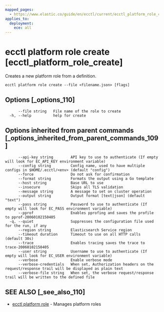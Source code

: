 ```yaml
---
mapped_pages:
  - https://www.elastic.co/guide/en/ecctl/current/ecctl_platform_role_create.html
applies_to:
  deployment:
    ece: all
---
```


# ecctl platform role create [ecctl_platform_role_create]

Creates a new platform role from a definition.

```
ecctl platform role create --file <filename.json> [flags]
```


## Options [_options_110]

```
      --file string   File name of the role to create
  -h, --help          help for create
```


## Options inherited from parent commands [_options_inherited_from_parent_commands_109]

```
      --api-key string        API key to use to authenticate (If empty will look for EC_API_KEY environment variable)
      --config string         Config name, used to have multiple configs in $HOME/.ecctl/<env> (default "config")
      --force                 Do not ask for confirmation
      --format string         Formats the output using a Go template
      --host string           Base URL to use
      --insecure              Skips all TLS validation
      --message string        A message to set on cluster operation
      --output string         Output format [text|json] (default "text")
      --pass string           Password to use to authenticate (If empty will look for EC_PASS environment variable)
      --pprof                 Enables pprofing and saves the profile to pprof-20060102150405
  -q, --quiet                 Suppresses the configuration file used for the run, if any
      --region string         Elasticsearch Service region
      --timeout duration      Timeout to use on all HTTP calls (default 30s)
      --trace                 Enables tracing saves the trace to trace-20060102150405
      --user string           Username to use to authenticate (If empty will look for EC_USER environment variable)
      --verbose               Enable verbose mode
      --verbose-credentials   When set, Authorization headers on the request/response trail will be displayed as plain text
      --verbose-file string   When set, the verbose request/response trail will be written to the defined file
```


## SEE ALSO [_see_also_110]

* [ecctl platform role](/reference/ecctl_platform_role.md) - Manages platform roles

